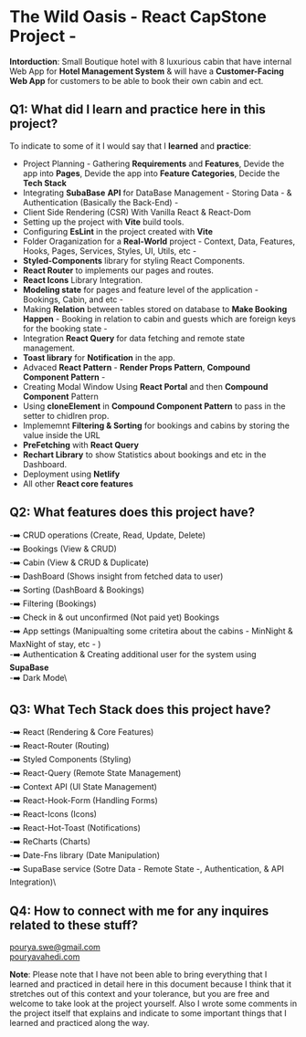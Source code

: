 # The Wild Oasis - React CapStone Project -

**Intorduction**: Small Boutique hotel with 8 luxurious cabin that have internal Web App for **Hotel Management System** & will have a **Customer-Facing Web App** for customers to be able to book their own cabin and ect.

## Q1: What did I learn and practice here in this project?

To indicate to some of it I would say that I **learned** and **practice**:

- Project Planning - Gathering **Requirements** and **Features**, Devide the app into **Pages**, Devide the app into **Feature Categories**, Decide the **Tech Stack**
- Integrating **SubaBase** **API** for DataBase Management - Storing Data - & Authentication (Basically the Back-End) -
- Client Side Rendering (CSR) With Vanilla React & React-Dom
- Setting up the project with **Vite** build tools.
- Configuring **EsLint** in the project created with **Vite**
- Folder Oraganization for a **Real-World** project - Context, Data, Features, Hooks, Pages, Services, Styles, UI, Utils, etc -
- **Styled-Components** library for styling React Components.
- **React Router** to implements our pages and routes.
- **React Icons** Library Integration.
- **Modeling state** for pages and feature level of the application - Bookings, Cabin, and etc -
- Making **Relation** between tables stored on database to **Make Booking Happen** - Booking in relation to cabin and guests which are foreign keys for the booking state -
- Integration **React Query** for data fetching and remote state management.
- **Toast library** for **Notification** in the app.
- Advaced **React Pattern** - **Render Props Pattern**, **Compound Component Pattern** -
- Creating Modal Window Using **React Portal** and then **Compound Component** Pattern
- Using **cloneElement** in **Compound Component Pattern** to pass in the setter to chidlren prop.
- Implememnt **Filtering & Sorting** for bookings and cabins by storing the value inside the URL
- **PreFetching** with **React Query**
- **Rechart Library** to show Statistics about bookings and etc in the Dashboard.
- Deployment using **Netlify**
- All other **React core features**

## Q2: What features does this project have?

-➡️ CRUD operations (Create, Read, Update, Delete)\
-➡️ Bookings (View & CRUD)\
-➡️ Cabin (View & CRUD & Duplicate)\
-➡️ DashBoard (Shows insight from fetched data to user)\
-➡️ Sorting (DashBoard & Bookings)\
-➡️ Filtering (Bookings)\
-➡️ Check in & out unconfirmed (Not paid yet) Bookings\
-➡️ App settings (Manipualting some critetira about the cabins - MinNight & MaxNight of stay, etc - )\
-➡️ Authentication & Creating additional user for the system using **SupaBase**\
-➡️ Dark Mode\

## Q3: What **Tech Stack** does this project have?

-➡️ React (Rendering & Core Features)\
-➡️ React-Router (Routing)\
-➡️ Styled Components (Styling)\
-➡️ React-Query (Remote State Management)\
-➡️ Context API (UI State Management)\
-➡️ React-Hook-Form (Handling Forms)\
-➡️ React-Icons (Icons)\
-➡️ React-Hot-Toast (Notifications)\
-➡️ ReCharts (Charts)\
-➡️ Date-Fns library (Date Manipulation)\
-➡️ SupaBase service (Sotre Data - Remote State -, Authentication, & API Integration)\

## Q4: How to connect with me for any inquires related to these stuff?

pourya.swe@gmail.com\
[pouryavahedi.com](https://pouryavahedi.com/)

**Note**: Please note that I have not been able to bring everything that I learned and practiced in detail here in this document because I think that it stretches out of this context and your tolerance, but you are free and welcome to take look at the project yourself. Also I wrote some comments in the project itself that explains and indicate to some important things that I learned and practiced along the way.
